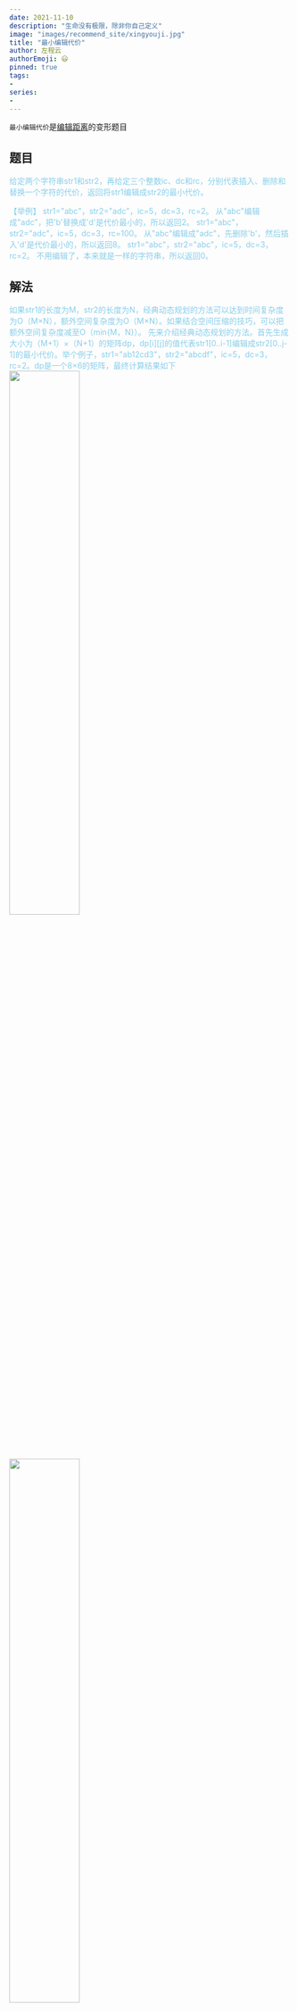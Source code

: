 ```yaml
---
date: 2021-11-10
description: "生命没有极限，除非你自己定义"
image: "images/recommend_site/xingyouji.jpg"
title: "最小编辑代价"
author: 左程云
authorEmoji: 😃
pinned: true
tags:
- 
series:
-
---
```


`最小编辑代价`是[编辑距离](https://leetcode-cn.com/problems/edit-distance/)的变形题目

## 题目
<font color=SkyBlue>
给定两个字符串str1和str2，再给定三个整数ic、dc和rc，分别代表插入、删除和替换一个字符的代价，返回将str1编辑成str2的最小代价。

【举例】
str1="abc"，str2="adc"，ic=5，dc=3，rc=2。
从"abc"编辑成"adc"，把'b'替换成'd'是代价最小的，所以返回2。
str1="abc"，str2="adc"，ic=5，dc=3，rc=100。
从"abc"编辑成"adc"，先删除'b'，然后插入'd'是代价最小的，所以返回8。
str1="abc"，str2="abc"，ic=5，dc=3，rc=2。
不用编辑了，本来就是一样的字符串，所以返回0。
</font>

## 解法

<font color=SkyBlue>
如果str1的长度为M，str2的长度为N，经典动态规划的方法可以达到时间复杂度为O（M×N），额外空间复杂度为O（M×N）。如果结合空间压缩的技巧，可以把额外空间复杂度减至O（min{M，N}）。
先来介绍经典动态规划的方法。首先生成大小为（M+1）×（N+1）的矩阵dp，dp[i][j]的值代表str1[0..i-1]编辑成str2[0..j-1]的最小代价。举个例子，str1="ab12cd3"，str2="abcdf"，ic=5，dc=3，rc=2。dp是一个8×6的矩阵，最终计算结果如下

<img src="/images/quality_question/edit-distance-1.jpg" width="50%" height="50%">
<img src="/images/quality_question/edit-distance-2.jpg" width="50%" height="50%">

下面具体说明dp矩阵每个位置的值是如何计算的。
1. dp[0][0]=0，表示str1空的子串编辑成str2空的子串的代价为0。
2. 矩阵dp第一列即dp[0..M-1][0]。dp[i][0]表示str1[0..i-1]编辑成空串的最小代价，毫无疑问，是把str1[0..i-1]所有的字符删掉的代价，所以dp[i][0]=dc*i。
3. 矩阵dp第一行即dp[0][0..N-1]。dp[0][j]表示空串编辑成str2[0..j-1]的最小代价，毫无疑问，是在空串里插入str2[0..j-1]所有字符的代价，所以dp[0][j]=ic*j。
4. 其他位置按照从左到右，再从上到下来计算，dp[i][j]的值只可能来自以下四种情况。
    * str1[0..i-1]可以先编辑成str1[0..i-2]，也就是删除字符str1[i-1]，然后由str1[0..i-2]编辑成 str2[0..j-1]，dp[i-1][j]表示 str1[0..i-2]编辑成 str2[0..j-1]的最小代价，那么dp[i][j]可能等于dc+dp[i-1][j]。
    * str1[0..i-1]可以先编辑成str2[0..j-2]，然后将str2[0..j-2]插入字符str2[j-1]，编辑成str2[0..j-1]，dp[i][j-1]表示 str1[0..i-1]编辑成 str2[0..j-2]的最小代价，那么 dp[i][j]可能等于dp[i][j-1]+ic。
    * 如果str1[i-1]！=str2[j-1]。先把str1[0..i-1]中str1[0..i-2]的部分变成str2[0..j-2]，然后把字符str1[i-1]替换成str2[j-1]，这样str1[0..i-1]就编辑成str2[0..j-1]了。dp[i-1][j-1]表示str1[0..i-2]编辑成str2[0..i-2]的最小代价，那么dp[i][j]可能等于dp[i-1][j-1]+rc。
    * 如果 str1[i-1]==str2[j-1]。先把 str1[0..i-1]中 str1[0..i-2]的部分变成 str2[0..j-2]，因为此时字符 str1[i-1]等于 str2[j-1]，所以 str1[0..i-1]已经编辑成 str2[0..j-1]了。dp[i-1][j-1]表示 str1[0..i-2]编辑成 str2[0..i-2]的最小代价，那么 dp[i][j]可能等于dp[i-1][j-1]。
5.以上四种可能的值中，选最小值作为dp[i][j]的值。dp最右下角的值就是最终结果。

```Go
package main

import "fmt"

func main() {
    var str1, str2 string
    var ic, dc, rc int
    fmt.Scanln(&str1)
    fmt.Scanln(&str2)
    fmt.Scanf("%d %d %d",&ic, &dc, &rc)
    m, n := len(str1), len(str2)    
    //选择较长的字符串作为行字符串
    if m < n {
        m, n = n, m
        str1, str2 = str2, str1
        //原字符串成为短的列字符串，需要进行替换和插入操作，所以需要交换一下ic和dc
        ic, dc = dc, ic
    }
    
    dp := make([][]int, m+1)
    for i := range dp {
        dp[i] = make([]int, n+1)
        dp[i][0] = i * dc
    }
    
    for j := range dp[0] {
        dp[0][j] = j * ic
    }
    for i := 1; i <= m; i++ {
        for j := 1; j <= n; j++ {
            if str1[i-1] == str2[j-1] {
                dp[i][j] = dp[i-1][j-1]
            } else {
                dp[i][j] = min(dp[i-1][j]+dc, min(dp[i][j-1]+ic, dp[i-1][j-1]+rc))
            }
        }
    }
    
    fmt.Println(dp[m][n])    
}


func min(a, b int) int {
    if a > b {
        return b
    }
    
    return a
}
```

`压缩状态`

```Go
package main

import "fmt"

func main() {
    var str1, str2 string
    var ic, dc, rc int
    fmt.Scanln(&str1)
    fmt.Scanln(&str2)
    fmt.Scanf("%d %d %d",&ic, &dc, &rc)
    m, n := len(str1), len(str2)
    if m < n {
        m, n = n, m
        str1, str2 = str2, str1
        //需要交换ic与dc
        ic, dc = dc, ic
    }
    //压缩状态
    dp := make([]int, n+1)
    //base case（处理空字符串的word1, word2子字符串的编辑记录）
    for i := 1; i <= n; i++ {
        dp[i] = i * ic
    }
   
    pre := 0 //记录dp[i-1][j-1]
    //状态转移方程

    for i := 1; i <= m; i++ {
        dp[0], pre = i * dc, dp[0]
        for j := 1; j <= n; j++ {
            if str1[i-1] == str2[j-1] {
                dp[j], pre = pre, dp[j]
            } else {
                dp[j], pre = min(dp[j]+dc, min(dp[j-1]+ic, pre+rc)), dp[j]
            }
        }
    }
    fmt.Println(dp[n]) 
}

// func minDistance(str1, str2 string, ic, dc, rc int) int {
//     //动态规划
//     //状态定义
//     //dp[i][j]表示str1[0:i+1]与str2[0:j+1]的编辑距离
 
// }

func min(a, b int) int {
    if a < b {
        return a
    }

    return b
}
```
</font>

